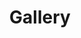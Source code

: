 ---
title: Gallery
layout: default
description: A selection of paintings by Jacquelyn Coleman
type: gallery
nav: true
order: 3
---